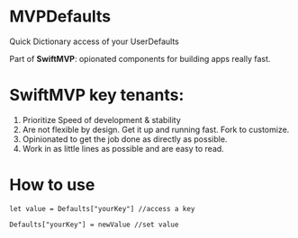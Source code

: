 # MVPDefaults

Quick Dictionary access of your UserDefaults

Part of **SwiftMVP**: opionated components for building apps really fast.

# SwiftMVP key tenants:
1. Prioritize Speed of development & stability
2. Are not flexible by design.  Get it up and running fast. Fork to customize. 
3. Opinionated to get the job done as directly as possible.  
4. Work in as little lines as possible and are easy to read.

# How to use

`let value = Defaults["yourKey"] //access a key`

`Defaults["yourKey"] = newValue //set value`
